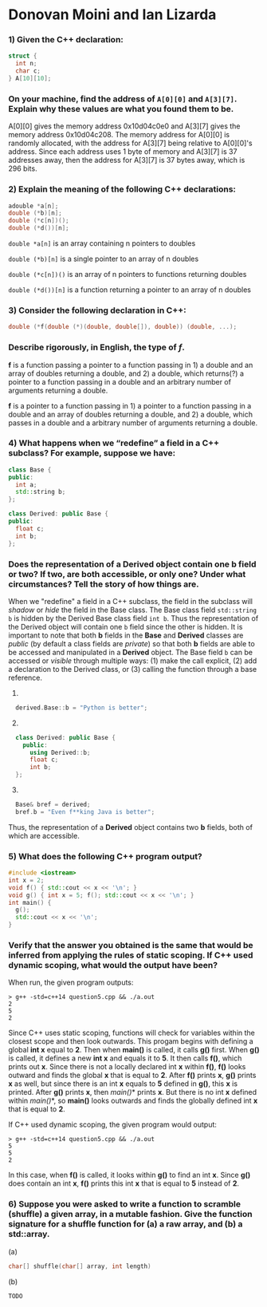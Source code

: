 # Donovan Moini and Ian Lizarda

### 1) Given the C++ declaration:
```C++
struct {
  int n;
  char c;
} A[10][10];    
```
### On your machine, find the address of `A[0][0]` and `A[3][7]`. Explain why these values are what you found them to be.

A[0][0] gives the memory address 0x10d04c0e0 and A[3][7] gives the memory address 0x10d04c208.
The memory address for A[0][0] is randomly allocated, with the address for A[3][7] being relative to 
A[0][0]'s address. Since each address uses 1 byte of memory and A[3][7] is 37 addresses away, then the 
address for A[3][7] is 37 bytes away, which is 296 bits.

### 2) Explain the meaning of the following C++ declarations:
```C++
adouble *a[n];
double (*b)[n];
double (*c[n])();
double (*d())[n];
```
`double *a[n]` is an array containing n pointers to doubles

`double (*b)[n]` is a single pointer to an array of n doubles

`double (*c[n])()` is an array of n pointers to functions returning doubles

`double (*d())[n]` is a function returning a pointer to an array of n doubles

### 3) Consider the following declaration in C++:
```C++
double (*f(double (*)(double, double[]), double)) (double, ...);
```
### Describe rigorously, in English, the type of *f*.
**f** is a function passing a pointer to a function passing in 1) a double and an array of doubles returning a double, and 2) a double, which returns(?) a pointer to a function passing in a double and an arbitrary number of arguments returning a double.

**f** is a pointer to a function passing in 1) a pointer to a function passing in a double and an array of doubles returning a double, and 2) a double, which passes in a double and a arbitrary number of arguments returning a double.

### 4) What happens when we “redefine” a field in a C++ subclass? For example, suppose we have:
```C++
class Base {
public:
  int a;
  std::string b;
};

class Derived: public Base {
public:
  float c;
  int b;
};
```


### Does the representation of a Derived object contain one b field or two? If two, are both accessible, or only one? Under what circumstances? Tell the story of how things are.

When we "redefine" a field in a C++ subclass, the field in the subclass will *shadow* or *hide* the field in the Base class.
The Base class field ```std::string b``` is hidden by the Derived Base class field ```int b```. 
Thus the representation of the Derived object will contain one ```b``` field since the other is hidden.
It is important to note that both **b** fields in the **Base** and **Derived** classes are *public* (by default a class fields are *private*) so that both **b** fields are able to be accessed and manipulated in a **Derived** object.
The Base field ```b``` can be accessed or *visible* through multiple ways: (1) make the call explicit, (2) add a declaration to the Derived class, or (3) calling the function through a base reference.

1) 
```C++
  derived.Base::b = "Python is better";
```

2) 
```C++
  class Derived: public Base { 
    public: 
      using Derived::b;
      float c; 
      int b;
  };
```

3)
```C++
  Base& bref = derived;
  bref.b = "Even f**king Java is better";
```
Thus, the representation of a **Derived** object contains two **b** fields, both of which are accessible.

### 5) What does the following C++ program output?
```C++
#include <iostream>
int x = 2;
void f() { std::cout << x << '\n'; }
void g() { int x = 5; f(); std::cout << x << '\n'; }
int main() {
  g();
  std::cout << x << '\n';
}
```
### Verify that the answer you obtained is the same that would be inferred from applying the rules of static scoping. If C++ used dynamic scoping, what would the output have been?
When run, the given program outputs:
```shell
> g++ -std=c++14 question5.cpp && ./a.out
2
5
2
```
Since C++ uses static scoping, functions will check for variables within the closest scope and then look outwards.
This progam begins with defining a global **int x** equal to **2**.
Then when **main()** is called, it calls **g()** first. When **g()** is called, it defines a new **int x** and equals it to **5**.
It then calls **f()**, which prints out **x**.
Since there is not a locally declared int **x** within **f()**, **f()** looks outward and finds the global **x** that is equal to **2**.
After **f()** prints **x**, **g()** prints **x** as well, but since there is an int **x** equals to **5** defined in **g()**, this **x** is printed.
After **g()** prints **x**, then **main*()** prints **x**.
But there is no int **x** defined within **main*()**, so **main()** looks outwards and finds the globally defined int **x** that is equal to **2**.

If C++ used dynamic scoping, the given program would output:
```shell
> g++ -std=c++14 question5.cpp && ./a.out
5
5
2
```
In this case, when **f()** is called, it looks within **g()** to find an int **x**.
Since **g()** does contain an int **x**, **f()** prints this int **x** that is equal to **5** instead of **2**.

### 6) Suppose you were asked to write a function to scramble (shuffle) a given array, in a mutable fashion. Give the function signature for a shuffle function for (a) a raw array, and (b) a std::array.
(a)
```C++
char[] shuffle(char[] array, int length)
```
(b)
```C++
TODO
```
